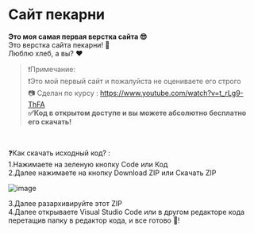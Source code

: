 # Сайт пекарни
**Это моя самая первая верстка сайта 😎** <br/>
Это верстка сайта пекарни! 🍞 <br/>
Люблю хлеб, а вы? ❤

>❗Примечание: <br/>
>❗Это мой первый сайт и пожалуйста не оцениваете его строго <br/>
>📷 Сделан по курсу : https://www.youtube.com/watch?v=t_rLg9-ThFA <br/>
>**✅Код в открытом доступе и вы можете абсолютно бесплатно его скачать!**<br/>
<br/>

❓Как скачать исходный код? :<br/>
1.Нажимаете на зеленую кнопку Code или Код<br/>
2.Далее нажимаете на кнопку Download ZIP или Скачать ZIP<br/>

![image](https://github.com/NurlanIsmixanov/Site-Bakery/assets/140101384/a2337be7-eee0-43dc-b88b-9044f32f3c2a)

3.Далее разархивируйте этот ZIP<br/>
4.Далее открываете Visual Studio Code или в другом редакторе кода перетащив папку в редактор кода, и все готово 🧐!<br/>
